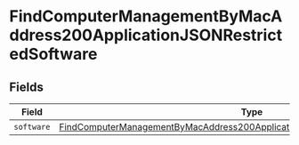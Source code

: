 # FindComputerManagementByMacAddress200ApplicationJSONRestrictedSoftware


## Fields

| Field                                                                                                                                                                                       | Type                                                                                                                                                                                        | Required                                                                                                                                                                                    | Description                                                                                                                                                                                 |
| ------------------------------------------------------------------------------------------------------------------------------------------------------------------------------------------- | ------------------------------------------------------------------------------------------------------------------------------------------------------------------------------------------- | ------------------------------------------------------------------------------------------------------------------------------------------------------------------------------------------- | ------------------------------------------------------------------------------------------------------------------------------------------------------------------------------------------- |
| `software`                                                                                                                                                                                  | [FindComputerManagementByMacAddress200ApplicationJSONRestrictedSoftwareSoftware](../../models/operations/findcomputermanagementbymacaddress200applicationjsonrestrictedsoftwaresoftware.md) | :heavy_minus_sign:                                                                                                                                                                          | N/A                                                                                                                                                                                         |